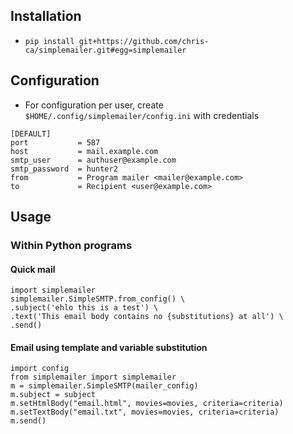 ## Installation

- `pip install git+https://github.com/chris-ca/simplemailer.git#egg=simplemailer`

## Configuration
- For configuration per user, create `$HOME/.config/simplemailer/config.ini` with credentials
```
[DEFAULT]
port           = 587
host           = mail.example.com
smtp_user      = authuser@example.com
smtp_password  = hunter2
from           = Program mailer <mailer@example.com>
to             = Recipient <user@example.com>
```

## Usage
### Within Python programs
#### Quick mail
```
import simplemailer
simplemailer.SimpleSMTP.from_config() \
.subject('ehlo this is a test') \
.text('This email body contains no {substitutions} at all') \
.send()
```

#### Email using template and variable substitution 
```
import config
from simplemailer import simplemailer
m = simplemailer.SimpleSMTP(mailer_config)
m.subject = subject
m.setHtmlBody("email.html", movies=movies, criteria=criteria)
m.setTextBody("email.txt", movies=movies, criteria=criteria)
m.send() 
```
